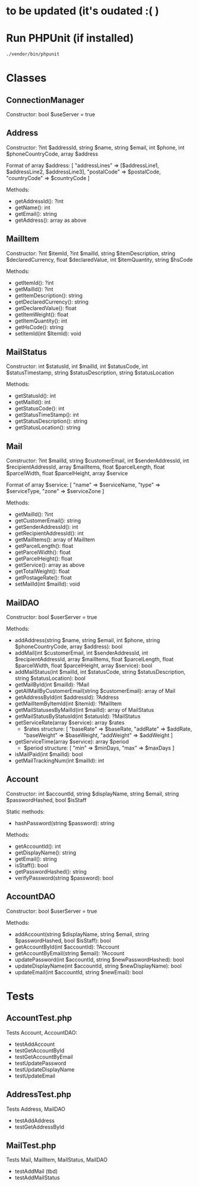 # to be updated (it's oudated :( )

# Run PHPUnit (if installed)

```sh
./vendor/bin/phpunit
```

# Classes

## ConnectionManager

Constructor: bool $useServer = true

## Address

Constructor: ?int $addressId, string $name, string $email, int $phone, int $phoneCountryCode, array $address

Format of array $address:
[
    "addressLines" => [$addressLine1, $addressLine2, $addressLine3],
"postalCode" => $postalCode,
"countryCode" => $countryCode
]

Methods:

- getAddressId(): ?int
- getName(): int
- getEmail(): string
- getAddress(): array as above

## MailItem

Constructor: ?int $itemId, ?int $mailId, string $itemDescription, string $declaredCurrency, float $declaredValue, int $itemQuantity, string $hsCode

Methods:

- getItemId(): ?int
- getMailId(): ?int
- getItemDescription(): string
- getDeclaredCurrency(): string
- getDeclaredValue(): float
- getItemWeight(): float
- getItemQuantity(): int
- getHsCode(): string
- setItemId(int $ItemId): void

## MailStatus

Constructor: int $statusId, int $mailId, int $statusCode, int $statusTimestamp, string $statusDescription, string $statusLocation

Methods:

- getStatusId(): int
- getMailId(): int
- getStatusCode(): int
- getStatusTimeStamp(): int
- getStatusDescription(): string
- getStatusLocation(): string

## Mail

Constructor: ?int $mailId, string $customerEmail, int $senderAddressId, int $recipientAddressId, array $mailItems, float $parcelLength, float $parcelWidth, float $parcelHeight, array $service

Format of array $service:
[
"name" => $serviceName,
"type" => $serviceType,
"zone" => $serviceZone
]

Methods:

- getMailId(): ?int
- getCustomerEmail(): string
- getSenderAddressId(): int
- getRecipientAddressId(): int
- getMailItems(): array of MailItem
- getParcelLength(): float
- getParcelWidth(): float
- getParcelHeight(): float
- getService(): array as above
- getTotalWeight(): float
- getPostageRate(): float
- setMailId(int $mailId): void

## MailDAO

Constructor: bool $userServer = true

Methods:

- addAddress(string $name, string $email, int $phone, string $phoneCountryCode, array $address): bool
- addMail(int $customerEmail, int $senderAddressId, int $recipientAddressId, array $mailItems, float $parcelLength, float $parcelWidth, float $parcelHeight, array $service): bool
- addMailStatus(int $mailId, int $statusCode, string $statusDescription, string $statusLocation): bool
- getMailById(int $mailId): ?Mail
- getAllMailByCustomerEmail(string $customerEmail): array of Mail
- getAddressById(int $addressId): ?Address
- getMailItemByItemId(int $itemId): ?MailItem
- getMailStatusesByMailId(int $mailId): array of MailStatus
- getMailStatusByStatusId(int $statusId): ?MailStatus
- getServiceRate(array $service): array $rates
  - $rates structure:
    [
    "baseRate" => $baseRate,
    "addRate" => $addRate,
    "baseWeight" => $baseWeight,
    "addWeight" => $addWeight
    ]
- getServiceTime(array $service): array $period
  - $period structure:
    [
    "min" => $minDays,
    "max" => $maxDays
    ]
- isMailPaid(int $mailId): bool
- getMailTrackingNum(int $mailId): int

## Account

Constructor: int $accountId, string $displayName, string $email, string $passwordHashed, bool $isStaff

Static methods:

- hashPassword(string $password): string

Methods:

- getAccountId(): int
- getDisplayName(): string
- getEmail(): string
- isStaff(): bool
- getPasswordHashed(): string
- verifyPassword(string $password): bool

## AccountDAO

Constructor: bool $userServer = true

Methods:

- addAccount(string $displayName, string $email, string $passwordHashed, bool $isStaff): bool
- getAccountById(int $accountId): ?Account
- getAccountByEmail(string $email): ?Account
- updatePassword(int $accountId, string $newPasswordHashed): bool
- updateDisplayName(int $accountId, string $newDisplayName): bool
- updateEmail(int $accountId, string $newEmail): bool

# Tests

## AccountTest.php

Tests Account, AccountDAO:

- testAddAccount
- testGetAccountById
- testGetAccountByEmail
- testUpdatePassword
- testUpdateDisplayName
- testUpdateEmail

## AddressTest.php

Tests Address, MailDAO

- testAddAddress
- testGetAddressById

## MailTest.php

Tests Mail, MailItem, MailStatus, MailDAO

- testAddMail (tbd)
- testAddMailStatus
